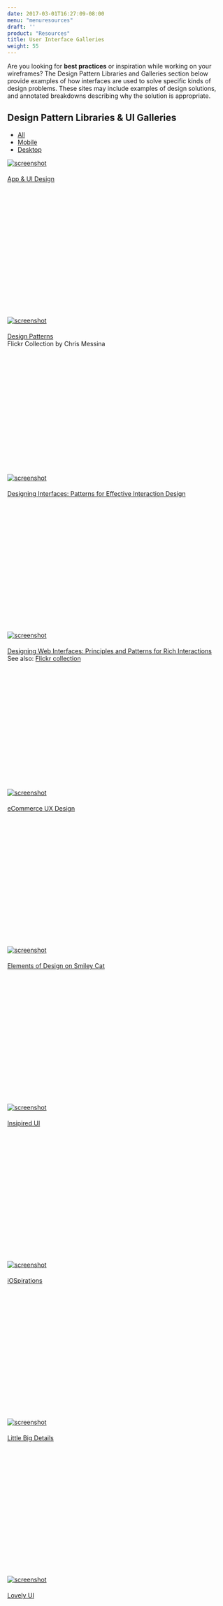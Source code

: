 ```yaml
---
date: 2017-03-01T16:27:09-08:00
menu: "menuresources"
draft: ''
product: "Resources"
title: User Interface Galleries
weight: 55
---
```


Are you looking for **best practices** or inspiration while working on your wireframes? The Design Pattern Libraries and Galleries section below provide examples of how interfaces are used to solve specific kinds of design problems. These sites may include examples of design solutions, and annotated breakdowns describing why the solution is appropriate.

<div class="row">
    <div class="col-xs-12 col-sm-10">
        <h2 class="mt0">Design Pattern Libraries & UI Galleries</h2>
    </div>
    <div class="col-xs-12 col-sm-2">
        <ul id="filter" class="menubar">
            <li class="current"><a href="#" title="All"><span class="icon-devices"></span><span class="label">All</span></a></li>
            <li><a href="#" title="Mobile"><span class="icon-mobile"></span><span class="label">Mobile</span></a></li>
            <li><a href="#" title="Desktop"><span class="icon-desktop"></span><span class="label">Desktop</span></a></li>
        </ul>
    </div>
</div>

<div id="filterlist" class="row gallery">
    <div class="fitem desktop mobile col-xs-12 col-sm-6 col-md-4 col-lg-4">
        <div class="gallery-item">
            <a href="http://appuid.janole.com/"><img src="//media.balsamiq.com/img/support/uigalleries/app-ui-design.jpg" alt="screenshot" /></a>
            <div class="meta">
                <h4><a href="http://appuid.janole.com/">App &amp; UI Design</a></h4>
            </div>
        </div>
    </div>
    <div class="fitem desktop col-xs-12 col-sm-6 col-md-4 col-lg-4">
        <div class="gallery-item">
            <a href="http://www.flickr.com/photos/factoryjoe/collections/72157600001823120/"><img src="//media.balsamiq.com/img/support/uigalleries/factoryjoe-design-patterns.jpg" alt="screenshot" /></a>
            <div class="meta">
                <h4><a href="http://www.flickr.com/photos/factoryjoe/collections/72157600001823120/">Design Patterns</a></h4>
                Flickr Collection by Chris Messina
            </div>
        </div>
    </div>
    <div class="fitem desktop col-xs-12 col-sm-6 col-md-4 col-lg-4">
        <div class="gallery-item">
            <a href="https://www.amazon.com/gp/product/1449379702"><img src="//media.balsamiq.com/img/support/uigalleries/designing-interfaces.jpg" alt="screenshot" /></a>
            <div class="meta">
                <h4><a href="https://www.amazon.com/gp/product/1449379702">Designing Interfaces: Patterns for Effective Interaction Design</a></h4>
            </div>
        </div>
    </div>
    <div class="fitem desktop col-xs-12 col-sm-6 col-md-4 col-lg-4">
        <div class="gallery-item">
            <a href="https://www.amazon.com/Designing-Web-Interfaces-Principles-Interactions/dp/0596516258/ref=sr_1_1?s=books&amp;ie=UTF8&amp;qid=1488409488&amp;sr=1-1&amp;keywords=designing+web+interfaces"><img src="//media.balsamiq.com/img/support/uigalleries/designing-web-interfaces.jpg" alt="screenshot" /></a>
            <div class="meta">
                <h4><a href="https://www.amazon.com/Designing-Web-Interfaces-Principles-Interactions/dp/0596516258/ref=sr_1_1?s=books&amp;ie=UTF8&amp;qid=1488409488&amp;sr=1-1&amp;keywords=designing+web+interfaces">Designing Web Interfaces: Principles and Patterns for Rich Interactions</a></h4>
                See also: <a href="http://www.flickr.com/photos/designingwebinterfaces/collections/">Flickr collection</a>
            </div>
        </div>
    </div>
    <div class="fitem desktop col-xs-12 col-sm-6 col-md-4 col-lg-4">
        <div class="gallery-item">
            <a href="http://ecommerceuxdesign.com/"><img src="//media.balsamiq.com/img/support/uigalleries/ecommerce-ux-design.jpg" alt="screenshot" /></a>
            <div class="meta">
                <h4><a href="http://ecommerceuxdesign.com/">eCommerce UX Design</a></h4>
            </div>
        </div>
    </div>
    <div class="fitem desktop mobile col-xs-12 col-sm-6 col-md-4 col-lg-4">
        <div class="gallery-item">
            <a href="http://www.smileycat.com/category/elements-of-design/"><img src="//media.balsamiq.com/img/support/uigalleries/smiley-cat-elements.jpg" alt="screenshot" /></a>
            <div class="meta">
                <h4><a href="http://www.smileycat.com/category/elements-of-design/">Elements of Design on Smiley Cat</a></h4>
            </div>
        </div>
    </div>
    <div class="fitem mobile col-xs-12 col-sm-6 col-md-4 col-lg-4">
        <div class="gallery-item">
            <a href="http://inspired-ui.com/"><img src="//media.balsamiq.com/img/support/uigalleries/inspired-ui.jpg" alt="screenshot" /></a>
            <div class="meta">
                <h4><a href="http://inspired-ui.com/">Insipired UI</a></h4>
            </div>
        </div>
    </div>
    <div class="fitem mobile col-xs-12 col-sm-6 col-md-4 col-lg-4">
        <div class="gallery-item">
            <a href="http://www.iospirations.com/"><img src="//media.balsamiq.com/img/support/uigalleries/iospirations.jpg" alt="screenshot" /></a>
            <div class="meta">
                <h4><a href="http://www.iospirations.com/">iOSpirations</a></h4>
            </div>
        </div>
    </div>
    <div class="fitem desktop mobile col-xs-12 col-sm-6 col-md-4 col-lg-4">
        <div class="gallery-item">
            <a href="http://littlebigdetails.com/"><img src="//media.balsamiq.com/img/support/uigalleries/littlebigdetails.jpg" alt="screenshot" /></a>
            <div class="meta">
                <h4><a href="http://littlebigdetails.com/">Little Big Details</a></h4>
            </div>
        </div>
    </div>
    <div class="fitem mobile col-xs-12 col-sm-6 col-md-4 col-lg-4">
        <div class="gallery-item">
            <a href="http://www.lovelyui.com/"><img src="//media.balsamiq.com/img/support/uigalleries/lovelyui.jpg" alt="screenshot" /></a>
            <div class="meta">
                <h4><a href="http://www.lovelyui.com/">Lovely UI</a></h4>
            </div>
        </div>
    </div>
    <div class="fitem mobile col-xs-12 col-sm-6 col-md-4 col-lg-4">
        <div class="gallery-item">
            <a href="https://www.amazon.com/dp/1449336442/ref=cm_sw_su_dp"><img src="//media.balsamiq.com/img/support/uigalleries/mobile-design-pattern-gallery.jpg" alt="screenshot" /></a>
            <div class="meta">
                <h4><a href="https://www.amazon.com/dp/1449336442/ref=cm_sw_su_dp">Mobile Design Pattern Gallery</a></h4>
                See also: <a href="https://theresaneil.wordpress.com/category/design-patterns/">Patterns on Book Site</a>
            </div>
        </div>
    </div>
    <div class="fitem mobile col-xs-12 col-sm-6 col-md-4 col-lg-4">
        <div class="gallery-item">
            <a href="http://www.mobile-patterns.com/"><img src="//media.balsamiq.com/img/support/uigalleries/mobile-ui-patterns.jpg" alt="screenshot" /></a>
            <div class="meta">
                <h4><a href="http://www.mobile-patterns.com/">Mobile UI Patterns</a></h4>
            </div>
        </div>
    </div>
    <div class="fitem mobile col-xs-12 col-sm-6 col-md-4 col-lg-4">
        <div class="gallery-item">
            <a href="https://www.uxpin.com/patterns/"><img src="//media.balsamiq.com/img/support/uigalleries/patterns-uxpin.jpg" alt="screenshot" /></a>
            <div class="meta">
                <h4><a href="https://www.uxpin.com/patterns/">Patterns by UXPin</a></h4>
            </div>
        </div>
    </div>
    <div class="fitem mobile col-xs-12 col-sm-6 col-md-4 col-lg-4">
        <div class="gallery-item">
            <a href="https://pttrns.com/"><img src="//media.balsamiq.com/img/support/uigalleries/pttrns.jpg" alt="screenshot" /></a>
            <div class="meta">
                <h4><a href="https://pttrns.com/">pttrns</a></h4>
            </div>
        </div>
    </div>
    <div class="fitem desktop col-xs-12 col-sm-6 col-md-4 col-lg-4">
        <div class="gallery-item">
            <a href="https://www.flickr.com/groups/uipatternfactory/"><img src="//media.balsamiq.com/img/support/uigalleries/patternry.jpg" alt="screenshot" /></a>
            <div class="meta">
                <h4><a href="https://www.flickr.com/groups/uipatternfactory/">Patterny Flickr Collection</a></a></h4>
            </div>
        </div>
    </div>
    <div class="fitem desktop col-xs-12 col-sm-6 col-md-4 col-lg-4">
        <div class="gallery-item">
            <a href="http://searchpatterns.org/library.php"><img src="//media.balsamiq.com/img/support/uigalleries/search-patterns.jpg" alt="screenshot" /></a>
            <div class="meta">
                <h4><a href="http://searchpatterns.org/library.php">Search Patterns</a></h4>
            </div>
        </div>
    </div>
    <div class="fitem desktop col-xs-12 col-sm-6 col-md-4 col-lg-4">
        <div class="gallery-item">
            <a href="http://www.designingsocialinterfaces.com/patterns.wiki/index.php?title=Main_Page"><img src="//media.balsamiq.com/img/support/uigalleries/designing-social-interfaces.jpg" alt="screenshot" /></a>
            <div class="meta">
                <h4><a href="http://www.designingsocialinterfaces.com/patterns.wiki/index.php?title=Main_Page">Social Patterns</a></h4>
            </div>
        </div>
    </div>
    <div class="fitem desktop mobile col-xs-12 col-sm-6 col-md-4 col-lg-4">
        <div class="gallery-item">
            <a href="https://www.instagram.com/ui.inspirations/"><img src="//media.balsamiq.com/img/support/uigalleries/ig-uiinspirations.jpg" alt="screenshot" /></a>
            <div class="meta">
                <h4><a href="https://www.instagram.com/ui.inspirations/">ui.inspirations</a></h4>
            </div>
        </div>
    </div>
    <div class="fitem desktop mobile col-xs-12 col-sm-6 col-md-4 col-lg-4">
        <div class="gallery-item">
            <a href="http://www.uiparade.com/"><img src="//media.balsamiq.com/img/support/uigalleries/ui-parade.jpg" alt="screenshot" /></a>
            <div class="meta">
                <h4><a href="http://www.uiparade.com/">UI Parade</a></h4>
            </div>
        </div>
    </div>
    <div class="fitem desktop col-xs-12 col-sm-6 col-md-4 col-lg-4">
        <div class="gallery-item">
            <a href="http://ui-patterns.com/patterns"><img src="//media.balsamiq.com/img/support/uigalleries/ui-patterns.jpg" alt="screenshot" /></a>
            <div class="meta">
                <h4><a href="http://ui-patterns.com/patterns">UI Patterns</a></h4>
            </div>
        </div>
    </div>
    <div class="fitem desktop mobile col-xs-12 col-sm-6 col-md-4 col-lg-4">
        <div class="gallery-item">
            <a href="https://www.instagram.com/uipatterns/"><img src="//media.balsamiq.com/img/support/uigalleries/ig-uipatterns.jpg" alt="screenshot" /></a>
            <div class="meta">
                <h4><a href="https://www.instagram.com/uipatterns/">uipatterns</a></h4>
            </div>
        </div>
    </div>
    <div class="fitem desktop mobile col-xs-12 col-sm-6 col-md-4 col-lg-4">
        <div class="gallery-item">
            <a href="https://www.instagram.com/ui__ux/"><img src="//media.balsamiq.com/img/support/uigalleries/ig-uiux.jpg" alt="screenshot" /></a>
            <div class="meta">
                <h4><a href="https://www.instagram.com/ui__ux/">ui__ux</a></h4>
            </div>
        </div>
    </div>
    <div class="fitem desktop mobile col-xs-12 col-sm-6 col-md-4 col-lg-4">
        <div class="gallery-item">
            <a href="http://uiuxart.tumblr.com/"><img src="//media.balsamiq.com/img/support/uigalleries/uiuxart.jpg" alt="screenshot" /></a>
            <div class="meta">
                <h4><a href="http://uiuxart.tumblr.com/">UI/UX Art</a></h4>
            </div>
        </div>
    </div>
    <div class="fitem desktop mobile col-xs-12 col-sm-6 col-md-4 col-lg-4">
        <div class="gallery-item">
            <a href="https://www.instagram.com/uiuxgifs/"><img src="//media.balsamiq.com/img/support/uigalleries/ig-uiuxgifs.jpg" alt="screenshot" /></a>
            <div class="meta">
                <h4><a href="https://www.instagram.com/uiuxgifs/">uiuxgifs</a></h4>
            </div>
        </div>
    </div>
    <div class="fitem desktop mobile col-xs-12 col-sm-6 col-md-4 col-lg-4">
        <div class="gallery-item">
            <a href="https://www.instagram.com/uiuxdesigns/"><img src="//media.balsamiq.com/img/support/uigalleries/ig-uiuxdesigns.jpg" alt="screenshot" /></a>
            <div class="meta">
                <h4><a href="https://www.instagram.com/uiuxdesigns/">uiuxdesigns</a></h4>
            </div>
        </div>
    </div>
    <div class="fitem desktop mobile col-xs-12 col-sm-6 col-md-4 col-lg-4">
            <div class="gallery-item">
                <a href="http://www.useronboard.com/onboarding-teardowns/"><img src="//media.balsamiq.com/img/support/uigalleries/useronboard.jpg" alt="screenshot" /></a>
                <div class="meta">
                    <h4><a href="http://www.useronboard.com/onboarding-teardowns/">Useronboard</a></h4>
                </div>
            </div>
        </div>
    <div class="fitem desktop mobile col-xs-12 col-sm-6 col-md-4 col-lg-4">
        <div class="gallery-item">
            <a href="https://www.instagram.com/uxpiration/"><img src="//media.balsamiq.com/img/support/uigalleries/ig-uxpiration.jpg" alt="screenshot" /></a>
            <div class="meta">
                <h4><a href="https://www.instagram.com/uxpiration/">uxpiration</a></h4>
            </div>
        </div>
    </div>
    <div class="fitem desktop mobile col-xs-12 col-sm-6 col-md-4 col-lg-4">
        <div class="gallery-item">
            <a href="https://www.instagram.com/uzers.co/"><img src="//media.balsamiq.com/img/support/uigalleries/ig-uzersco.jpg" alt="screenshot" /></a>
            <div class="meta">
                <h4><a href="https://www.instagram.com/uzers.co/">uzers.co</a></h4>
            </div>
        </div>
    </div>
    <div class="fitem desktop col-xs-12 col-sm-6 col-md-4 col-lg-4">
        <div class="gallery-item">
            <a href="http://www.lukew.com/resources/web_form_design.asp"><img src="//media.balsamiq.com/img/support/uigalleries/web-form-design.jpg" alt="screenshot" /></a>
            <div class="meta">
                <h4><a href="http://www.lukew.com/resources/web_form_design.asp">Web Form Design: Filling in the Blanks</a></h4>
                See also: <a href="https://www.flickr.com/photos/rosenfeldmedia/sets/72157604272550634/">Flickr collection</a>
            </div>
        </div>
    </div>
    <div class="fitem desktop col-xs-12 col-sm-6 col-md-4 col-lg-4">
        <div class="gallery-item">
            <a href="http://www.welie.com/patterns/"><img src="//media.balsamiq.com/img/support/uigalleries/welie.jpg" alt="screenshot" /></a>
            <div class="meta">
                <h4><a href="http://www.welie.com/patterns/">Welie Interaction Design Pattern Library</a></h4>
            </div>
        </div>
    </div>
    <div class="fitem desktop col-xs-12 col-sm-6 col-md-4 col-lg-4">
        <div class="gallery-item">
            <a href="https://wireframestogo.com"><img src="//media.balsamiq.com/img/support/uigalleries/wtg.jpg" alt="screenshot" /></a>
            <div class="meta">
                <h4><a href="https://wireframestogo.com">Wireframes To Go</a></h4>
            </div>
        </div>
    </div>
</div>

<hr>

You may also be interested in <a href="/resources/ui-guidelines/">User Interface Guidelines</a>.

<script>
// filters
$('ul#filter a').click(function() {
  $(this).css('outline','none');
  $('ul#filter .current').removeClass('current');
  $(this).parent().addClass('current');

  var filterVal = $(this).text().toLowerCase().replace(' ','-');

  if(filterVal === 'all') {
    $('#filterlist .fitem.hidden').removeClass('hidden');
  } else {
    $('#filterlist .fitem').each(function() {
      if(!$(this).hasClass(filterVal)) {
        $(this).addClass('hidden');
      } else {
        $(this).removeClass('hidden');
      }
    });
  }
  return false;
});
</script>
<style>
.gallery-item {
  min-height: 360px;
  width: 100%;
}
.gallery-item img {
  max-height: 180px;
  width: auto;
  /* padding: 10px; */
}
@media (min-width: 1200px) {
  .gallery-item img {
    max-height: 300px;
    width: 100%;
  }
}
.meta h4 {
  font-weight: normal;
  margin-bottom: 0;
}
</style>
